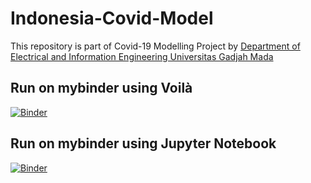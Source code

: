 # Indonesia-Covid-Model
This repository is part of Covid-19 Modelling Project by [Department of Electrical and Information Engineering Universitas Gadjah Mada](http://jteti.ugm.ac.id/index.php?ver=YQ%3D%3D=)

## Run on mybinder using Voilà
[![Binder](https://mybinder.org/badge_logo.svg)](https://mybinder.org/v2/gh/yasirroni/Indonesia-Covid-Model/master?urlpath=%2Fvoila%2Frender%2FInteractive%2520Plot.ipynb)

## Run on mybinder using Jupyter Notebook
[![Binder](https://mybinder.org/badge_logo.svg)](https://mybinder.org/v2/gh/yasirroni/Indonesia-Covid-Model/master?filepath=%2FInteractive%20Plot.ipynb)